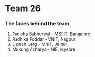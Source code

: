 # Team 26

### The faces behind the team 
1. Tanisha Sabherwal -  MSRIT, Bangalore 
2. Radhika Poddar - VNIT, Nagpur
3. Dipesh Garg - MNIT, Jaipur
4. Mukung Acharya - NIE, Mysore

